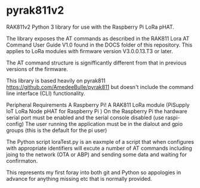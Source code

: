 # pyrak811v2
RAK811v2 Python 3 library for use with the Raspberry Pi LoRa pHAT.

The library exposes the AT commands as described in the RAK811 Lora AT Command User Guide V1.0 found in the DOCS folder of this repository. This applies to LoRa modules with firmware version V3.0.0.13.T3 or later.

The AT command structure is signifficantly different from that in previous versions of the firmware.

This library is based heavily on pyrak811 https://github.com/AmedeeBulle/pyrak811 but doesn't include the command line interface (CLI) functionality. 


Peripheral Requirements
A Raspberry Pi!
A RAK811 LoRa module (PiSupply IoT LoRa Node pHAT for Raspberry Pi )
On the Raspberry Pi the hardware serial port must be enabled and the serial console disabled (use raspi-config)
The user running the application must be in the dialout and gpio groups (this is the default for the pi user)

The Python script loraTest.py is an eaxmple of a script that when configures with appropriate identifiers will excute a number of AT commands including joing to the network (OTA or ABP) and sending some data and waiting for confirmaton. 

This represents my first foray into both git and Python so appologies in advance for anything missing etc that is normally provided. 


